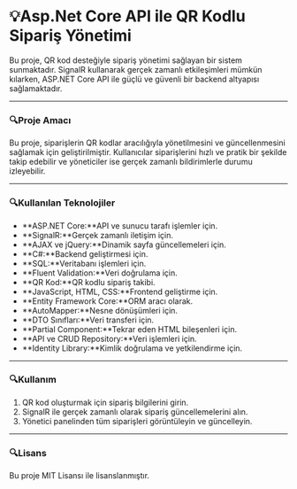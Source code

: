 # 💡Asp.Net Core API ile QR Kodlu Sipariş Yönetimi

Bu proje, QR kod desteğiyle sipariş yönetimi sağlayan bir sistem sunmaktadır. SignalR kullanarak gerçek zamanlı etkileşimleri mümkün kılarken, ASP.NET Core API ile güçlü ve güvenli bir backend altyapısı sağlamaktadır.

-------------------------------------------------------------------------------------------------

### 🔍Proje Amacı

Bu proje, siparişlerin QR kodlar aracılığıyla yönetilmesini ve güncellenmesini sağlamak için geliştirilmiştir. Kullanıcılar siparişlerini hızlı ve pratik bir şekilde takip edebilir ve yöneticiler ise gerçek zamanlı bildirimlerle durumu izleyebilir.

-------------------------------------------------------------------------------------------------

### 🔍Kullanılan Teknolojiler

- **ASP.NET Core:**API ve sunucu tarafı işlemler için.
- **SignalR:**Gerçek zamanlı iletişim için.
- **AJAX ve jQuery:**Dinamik sayfa güncellemeleri için.
- **C#:**Backend geliştirmesi için.
- **SQL:**Veritabanı işlemleri için.
- **Fluent Validation:**Veri doğrulama için.
- **QR Kod:**QR kodlu sipariş takibi.
- **JavaScript, HTML, CSS:**Frontend geliştirme için.
- **Entity Framework Core:**ORM aracı olarak.
- **AutoMapper:**Nesne dönüşümleri için.
- **DTO Sınıfları:**Veri transferi için.
- **Partial Component:**Tekrar eden HTML bileşenleri için.
- **API ve CRUD Repository:**Veri işlemleri için.
- **Identity Library:**Kimlik doğrulama ve yetkilendirme için.

-------------------------------------------------------------------------------------------------

### 🔍Kullanım

1. QR kod oluşturmak için sipariş bilgilerini girin.
2. SignalR ile gerçek zamanlı olarak sipariş güncellemelerini alın.
3. Yönetici panelinden tüm siparişleri görüntüleyin ve güncelleyin.

-------------------------------------------------------------------------------------------------

### 🔍Lisans

Bu proje MIT Lisansı ile lisanslanmıştır.